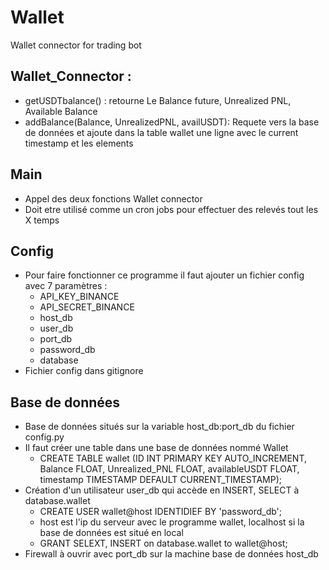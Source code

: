 # Wallet
Wallet connector for trading bot


## Wallet_Connector :
  - getUSDTbalance() : retourne Le Balance future, Unrealized PNL, Available Balance
  - addBalance(Balance, UnrealizedPNL, availUSDT): Requete vers la base de données et ajoute dans la table wallet une ligne avec le current timestamp et les elements
 
 
 ## Main 
  - Appel des deux fonctions Wallet connector
  - Doit etre utilisé comme un cron jobs pour effectuer des relevés tout les X temps


## Config
  - Pour faire fonctionner ce programme il faut ajouter un fichier config avec 7 paramètres :
      - API_KEY_BINANCE
      - API_SECRET_BINANCE
      - host_db
      - user_db
      - port_db
      - password_db
      - database
  - Fichier config dans gitignore

## Base de données
  - Base de données situés sur la variable host_db:port_db du fichier config.py
  - Il faut créer une table dans une base de données nommé Wallet
       - CREATE TABLE wallet (ID INT PRIMARY KEY AUTO_INCREMENT, Balance FLOAT, Unrealized_PNL FLOAT, availableUSDT FLOAT, timestamp TIMESTAMP DEFAULT CURRENT_TIMESTAMP);
  - Création d'un utilisateur user_db qui accède en INSERT, SELECT à database.wallet 
       - CREATE USER wallet@host IDENTIDIEF BY 'password_db';
       - host est l'ip du serveur avec le programme wallet, localhost si la base de données est situé en local
       - GRANT SELEXT, INSERT on database.wallet to wallet@host;
  - Firewall à ouvrir avec port_db sur la machine base de données host_db


